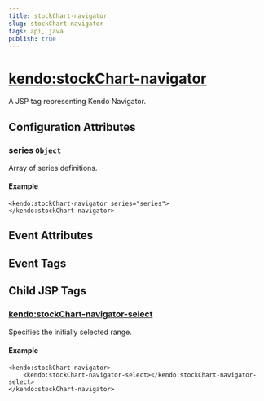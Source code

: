 ```yaml
---
title: stockChart-navigator
slug: stockChart-navigator
tags: api, java
publish: true
---
```


# <kendo:stockChart-navigator>
A JSP tag representing Kendo Navigator.

## Configuration Attributes


### series `Object`

Array of series definitions.

#### Example
    <kendo:stockChart-navigator series="series">
    </kendo:stockChart-navigator>
    

## Event Attributes


## Event Tags
 

## Child JSP Tags

### [<kendo:stockChart-navigator-select>](/api/wrappers/jsp/stockchart/navigator-select)

Specifies the initially selected range.

#### Example

    <kendo:stockChart-navigator>
        <kendo:stockChart-navigator-select></kendo:stockChart-navigator-select>
    </kendo:stockChart-navigator>
 
